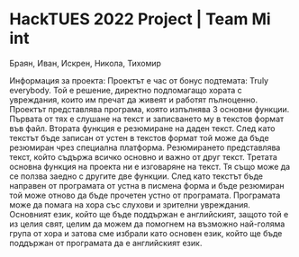 # HackTUES 2022 Project | Team Mi int



Браян, Иван, Искрен, Никола, Тихомир


Информация за проекта:
Проектът е час от бонус подтемата: Truly everybody. Той е решение, директно подпомагащо хората с увреждания, които им пречат да живеят и работят пълноценно. Проектът представлява програма, която изпълнява 3 основни функции. Първата от тях е слушане на текст и записването му в текстов формат във файл. Втората функция е резюмиране на даден текст. След като текстът бъде записан от устен в текстов формат той може да бъде резюмиран чрез специална платформа. Резюмирането представлява текст, който съдържа всичко основно и важно от друг текст. Третата основна функция на проекта ни е изговаряне на текст. Тя също може да се ползва заедно с другите две функции. След като текстът бъде направен от програмата от устна в писмена форма и бъде резюмиран той може отново да бъде прочетен устно от програмата. Програмата може да помага на хора със слухови и зрителни увреждания. Основният език, който ще бъде поддържан е английският, защото той е из целия свят, целим да можем да помогнем на възможно най-голяма група от хора и затова сме избрали като основен език, който ще бъде поддържан от програмата да е английският език.
